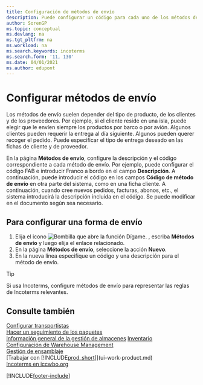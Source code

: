 ```yaml
---
title: Configuración de métodos de envío
description: Puede configurar un código para cada uno de los métodos de envío ofrecidos e introducir información sobre ellos.
author: SorenGP
ms.topic: conceptual
ms.devlang: na
ms.tgt_pltfrm: na
ms.workload: na
ms.search.keywords: incoterms
ms.search.form: '11, 130'
ms.date: 04/01/2021
ms.author: edupont
---
```

# <a name="set-up-shipment-methods"></a><a name="set-up-shipment-methods"></a>Configurar métodos de envío

Los métodos de envío suelen depender del tipo de producto, de los clientes y de los proveedores. Por ejemplo, si el cliente reside en una isla, puede elegir que le envíen siempre los productos por barco o por avión. Algunos clientes pueden requerir la entrega al día siguiente. Algunos pueden querer recoger el pedido. Puede especificar el tipo de entrega deseado en las fichas de cliente y de proveedor.

En la página **Métodos de envío**, configure la descripción y el código correspondiente a cada método de envío. Por ejemplo, puede configurar el código FAB e introducir Franco a bordo en el campo **Descripción**. A continuación, puede introducir el código en los campos **Código de método de envío** en otra parte del sistema, como en una ficha cliente. A continuación, cuando cree nuevos pedidos, facturas, abonos, etc., el sistema introducirá la descripción incluida en el código. Se puede modificar en el documento según sea necesario.

## <a name="to-set-up-a-shipment-method"></a><a name="to-set-up-a-shipment-method"></a>Para configurar una forma de envío

1. Elija el icono ![Bombilla que abre la función Dígame.](media/ui-search/search_small.png "Dígame qué desea hacer") , escriba **Métodos de envío** y luego elija el enlace relacionado.
2. En la página **Métodos de envío**, seleccione la acción **Nuevo**.
3. En la nueva línea especifique un código y una descripción para el método de envío.

> [!TIP]
> Si usa Incoterms, configure métodos de envío para representar las reglas de Incoterms relevantes.  

## <a name="see-also"></a><a name="see-also"></a>Consulte también

[Configurar transportistas](sales-how-to-set-up-shipping-agents.md)  
[Hacer un seguimiento de los paquetes](sales-how-track-packages.md)  
[Información general de la gestión de almacenes](design-details-warehouse-management.md)
[Inventario](inventory-manage-inventory.md)  
[Configuración de Warehouse Management](warehouse-setup-warehouse.md)  
[Gestión de ensamblaje](assembly-assemble-items.md)  
[Trabajar con [!INCLUDE[prod_short](includes/prod_short.md)]](ui-work-product.md)  
[Incoterms en iccwbo.org](https://iccwbo.org/resources-for-business/incoterms-rules)  

[!INCLUDE[footer-include](includes/footer-banner.md)]
